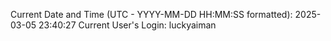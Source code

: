 Current Date and Time (UTC - YYYY-MM-DD HH:MM:SS formatted): 2025-03-05 23:40:27
Current User's Login: luckyaiman
